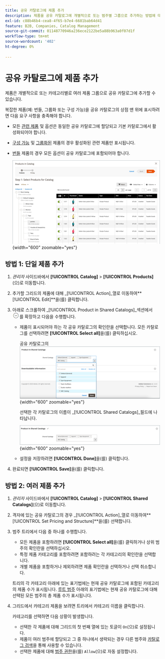 ```yaml
---
title: 공유 카탈로그에 제품 추가
description: 제품을 공유 카탈로그에 개별적으로 또는 범주별 그룹으로 추가하는 방법에 대해 알아봅니다.
exl-id: c88b46b4-cea8-4f65-b7e4-6681bab64d41
feature: B2B, Companies, Catalog Management
source-git-commit: 01148770946a236ece2122be5a88b963a0f07d1f
workflow-type: tm+mt
source-wordcount: '402'
ht-degree: 0%

---
```


# 공유 카탈로그에 제품 추가

제품은 개별적으로 또는 카테고리별로 여러 제품 그룹으로 공유 카탈로그에 추가할 수 있습니다.

복잡한 제품(예: 번들, 그룹화 또는 구성 가능)을 공유 카탈로그의 상점 맨 위에 표시하려면 다음 요구 사항을 충족해야 합니다.

- 모든 [관련 제품](../catalog/product-configurations.md) 및 옵션은 동일한 공유 카탈로그에 할당되고 기본 카탈로그에서 활성화되어야 합니다.
- [구성 가능](../catalog/product-create-configurable.md) 및 [그룹화된](../catalog/product-create-grouped.md) 제품의 경우 활성화된 관련 제품만 표시됩니다.
- [번들](../catalog/product-create-bundle.md) 제품의 경우 모든 옵션이 공유 카탈로그에 포함되어야 합니다.

  ![카탈로그에 대한 제품 선택](./assets/shared-catalog-select-products-step-1.png){width="600" zoomable="yes"}

## 방법 1: 단일 제품 추가

1. _관리자_ 사이드바에서 **[!UICONTROL Catalog]** > **[!UICONTROL Products]**(으)로 이동합니다.

1. 추가할 그리드의 제품에 대해 _[!UICONTROL Action]_열로 이동하여&#x200B;**[!UICONTROL Edit]**을(를) 클릭합니다.

1. 아래로 스크롤하여 _[!UICONTROL Product in Shared Catalogs]_섹션에서 ![확장 선택기](../assets/icon-display-expand.png)를 확장하고 다음을 수행합니다.

   - 제품이 표시되어야 하는 각 공유 카탈로그의 확인란을 선택합니다. 모든 카탈로그를 선택하려면 **[!UICONTROL Select all]**&#x200B;을(를) 클릭하십시오.

     공유 카탈로그의 ![제품](./assets/shared-catalog-assign-from-product.png){width="600" zoomable="yes"}

     선택한 각 카탈로그의 이름이 _[!UICONTROL Shared Catalogs]_필드에 나타납니다.

     ![공유된 카탈로그 할당됨](./assets/shared-catalog-assigned.png){width="600" zoomable="yes"}

   - 설정을 저장하려면 **[!UICONTROL Done]**&#x200B;을(를) 클릭합니다.

1. 완료되면 **[!UICONTROL Save]**&#x200B;을(를) 클릭합니다.

## 방법 2: 여러 제품 추가

1. _관리자_ 사이드바에서 **[!UICONTROL Catalog]** > **[!UICONTROL Shared Catalogs]**(으)로 이동합니다.

1. 격자에 있는 공유 카탈로그의 경우 _[!UICONTROL Action]_열로 이동하여&#x200B;**[!UICONTROL Set Pricing and Structure]**을(를) 선택합니다.

1. 범주 트리에서 다음 중 하나를 수행합니다.

   - 모든 제품을 포함하려면 **[!UICONTROL Select all]**&#x200B;을(를) 클릭하거나 상위 범주의 확인란을 선택하십시오.
   - 특정 제품 카테고리를 포함하려면 포함하려는 각 카테고리의 확인란을 선택합니다.
   - 개별 제품을 포함하거나 제외하려면 제품 확인란을 선택하거나 선택 취소합니다.

   트리의 각 카테고리 아래에 있는 표기법에는 현재 공유 카탈로그에 포함된 카테고리의 제품 수가 표시됩니다. [루트 범주](../catalog/category-root.md) 아래의 표기법에는 현재 공유 카탈로그에 대해 선택된 모든 범주의 총 제품 수가 표시됩니다.

1. 그리드에서 카테고리 제품을 보려면 트리에서 카테고리 이름을 클릭합니다.

   카테고리를 선택하면 다음 상황이 발생합니다.

   - 선택한 각 제품에 대해 그리드의 첫 번째 열에 있는 토글이 `On`(으)로 설정됩니다.
   - 제품이 여러 범주에 할당되고 그 중 하나에서 생략되는 경우 다른 범주와 [카탈로그 검색](../catalog/search.md)을 통해 사용할 수 있습니다.
   - 선택한 제품에 대해 [범주 권한](../catalog/category-permissions.md)을(를) `Allow`(으)로 자동 설정합니다.
